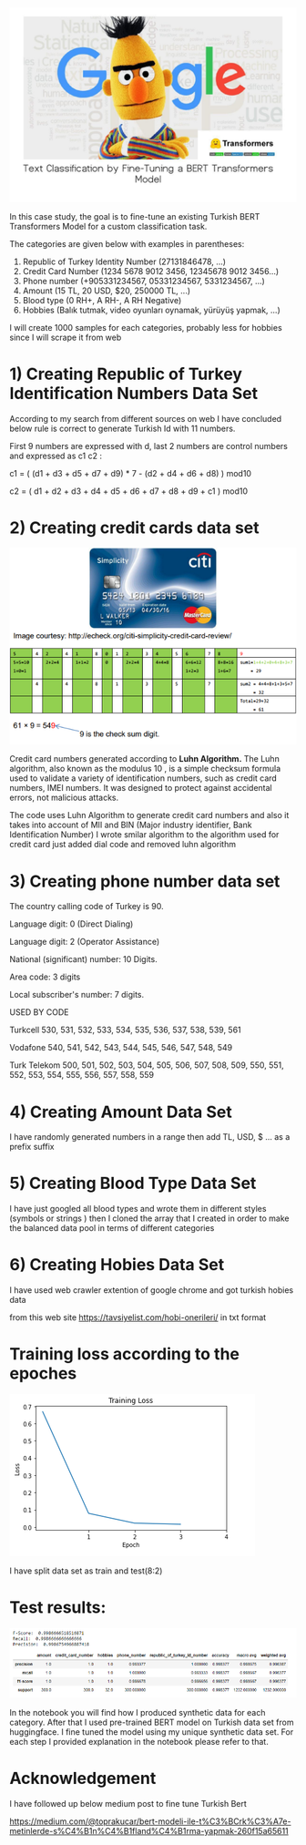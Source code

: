 
![](/BERT.jpeg)

In this case study, the goal is to fine-tune an existing Turkish BERT Transformers
Model for a custom classification task.

The categories are given below with examples in parentheses:

1) Republic of Turkey Identity Number (27131846478, ...)
2) Credit Card Number (1234 5678 9012 3456, 12345678 9012 3456...)
3) Phone number (+905331234567, 05331234567, 5331234567, ...)
4) Amount (15 TL, 20 USD, $20, 250000 TL, ...)
5) Blood type (0 RH+, A RH-, A RH Negative)
6) Hobbies (Balık tutmak, video oyunları oynamak, yürüyüş yapmak, ...)




 I will create 1000 samples for each categories, probably less for hobbies since I will scrape it from web 
 
# 1) Creating Republic of Turkey Identification Numbers Data Set 

According to my search from different sources on web I have concluded below rule is correct to generate Turkish Id with 11 numbers.

First 9 numbers are expressed with d, last 2 numbers are control numbers and expressed as c1 c2 :

c1 = ( (d1 + d3 + d5 + d7 + d9) * 7 - (d2 + d4 + d6 + d8) ) mod10

c2 = ( d1 + d2 + d3 + d4 + d5 + d6 + d7 + d8 + d9 + c1 ) mod10

# 2) Creating credit cards data set
![](/media_cee_ceee4c60-f6c0-408f-bfee-26dd0e98853e_phpMQOCa7.png)

Credit card numbers generated according to **Luhn Algorithm.** The Luhn algorithm, also known as the modulus 10 , is a simple checksum formula used to validate a variety of identification numbers, such as credit card numbers, IMEI numbers. It was designed to protect against accidental errors, not malicious attacks.

The code uses Luhn Algorithm to generate credit card numbers and also it takes into account of MII and BIN (Major industry identifier, Bank Identification Number)
 I wrote smilar algorithm to the algorithm used for credit card just added dial code and removed luhn algorithm

# 3) Creating phone number  data set

The country calling code of Turkey is 90.

Language digit: 0 (Direct Dialing)

Language digit: 2 (Operator Assistance)

National (significant) number: 10 Digits.

Area code: 3 digits

Local subscriber's number: 7 digits.

USED BY CODE

Turkcell 530, 531, 532, 533, 534, 535, 536, 537, 538, 539, 561

Vodafone 540, 541, 542, 543, 544, 545, 546, 547, 548, 549

Turk Telekom 500, 501, 502, 503, 504, 505, 506, 507, 508, 509, 550, 551, 552, 553, 554, 555, 556, 557, 558, 559

# 4) Creating Amount Data Set

I have randomly generated numbers in a range then add TL, USD, $ ... as a prefix suffix

# 5) Creating Blood Type Data Set
I have just googled all blood types and wrote them in different styles (symbols or strings ) then I cloned the array that I created in order to make the balanced data pool in terms of different categories


# 6) Creating Hobies Data Set

I have used web crawler extention of google chrome and got turkish hobies data

from this web site https://tavsiyelist.com/hobi-onerileri/ in txt format


# Training loss according to the epoches

![](/loss.PNG)

I have split data set as train and test(8:2)

# Test results:
![](/test_results.PNG)
 
In the notebook you will find how I produced synthetic data for each category. After that I used pre-trained BERT model on Turkish data set from huggingface. I fine tuned the model using my unique synthetic data set. For each step I provided explanation in the notebook please refer to that.

# Acknowledgement

I have followed up below medium post to fine tune Turkish Bert

https://medium.com/@toprakucar/bert-modeli-ile-t%C3%BCrk%C3%A7e-metinlerde-s%C4%B1n%C4%B1fland%C4%B1rma-yapmak-260f15a65611


